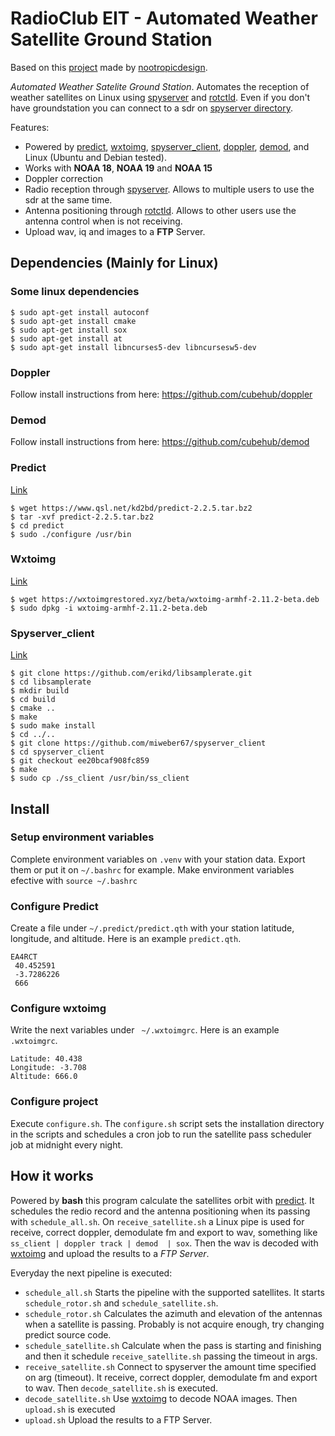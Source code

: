# RadioClub EIT - Automated Weather Satellite Ground Station

Based on this [project](https://github.com/nootropicdesign/wx-ground-station) made by [nootropicdesign](https://github.com/nootropicdesign).

*Automated Weather Satelite Ground Station*. Automates the reception of weather satellites on Linux using [spyserver](https://airspy.com/quickstart/) and [rotctld](http://manpages.ubuntu.com/manpages/trusty/man8/rotctld.8.html). Even if you don't have groundstation you can connect to a sdr on [spyserver directory](https://airspy.com/directory/#).

Features:
* Powered by [predict](https://github.com/kd2bd/predict/), [wxtoimg](https://wxtoimgrestored.xyz), [spyserver_client](https://github.com/miweber67/spyserver_client), [doppler](https://github.com/cubehub/doppler), [demod](https://github.com/cubehub/demod), and Linux (Ubuntu and Debian tested).
* Works with **NOAA 18**, **NOAA 19** and **NOAA 15**
* Doppler correction
* Radio reception through [spyserver](https://airspy.com/quickstart/). Allows to multiple users to use the sdr at the same time.
* Antenna positioning through [rotctld](http://manpages.ubuntu.com/manpages/trusty/man8/rotctld.8.html). Allows to other users use the antenna control when is not receiving.
* Upload wav, iq and images to a **FTP** Server.

## Dependencies (Mainly for Linux)

### Some linux dependencies

```
$ sudo apt-get install autoconf
$ sudo apt-get install cmake
$ sudo apt-get install sox
$ sudo apt-get install at
$ sudo apt-get install libncurses5-dev libncursesw5-dev
```

### Doppler

Follow install instructions from here: <https://github.com/cubehub/doppler>


### Demod

Follow install instructions from here: <https://github.com/cubehub/demod>

### Predict

[Link](https://github.com/kd2bd/predict/)

```
$ wget https://www.qsl.net/kd2bd/predict-2.2.5.tar.bz2
$ tar -xvf predict-2.2.5.tar.bz2
$ cd predict
$ sudo ./configure /usr/bin
```

### Wxtoimg

[Link](https://wxtoimgrestored.xyz)

```
$ wget https://wxtoimgrestored.xyz/beta/wxtoimg-armhf-2.11.2-beta.deb
$ sudo dpkg -i wxtoimg-armhf-2.11.2-beta.deb
```

### Spyserver_client

[Link](https://github.com/miweber67/spyserver_client)

```
$ git clone https://github.com/erikd/libsamplerate.git
$ cd libsamplerate
$ mkdir build
$ cd build
$ cmake ..
$ make
$ sudo make install
$ cd ../..
$ git clone https://github.com/miweber67/spyserver_client
$ cd spyserver_client
$ git checkout ee20bcaf908fc859
$ make
$ sudo cp ./ss_client /usr/bin/ss_client
```

## Install

### Setup environment variables
Complete environment variables on `.venv` with your station data. Export them or put it on `~/.bashrc` for example. Make environment variables efective with `source ~/.bashrc`

### Configure Predict

Create a file under `~/.predict/predict.qth` with your station latitude, longitude, and altitude. Here is an example `predict.qth`.

```
EA4RCT
 40.452591
 -3.7286226
 666
```

### Configure wxtoimg

Write the next variables under ` ~/.wxtoimgrc`. Here is an example `.wxtoimgrc`.

```
Latitude: 40.438
Longitude: -3.708
Altitude: 666.0
```

### Configure project

Execute `configure.sh`. The `configure.sh` script sets the installation directory in the scripts and schedules a cron job to run the satellite pass scheduler job at midnight every night.


## How it works

Powered by **bash** this program calculate the satellites orbit with [predict](https://github.com/kd2bd/predict/). It schedules the redio record and the antenna positioning when its passing with `schedule_all.sh`. On `receive_satellite.sh` a Linux pipe is used for receive, correct doppler, demodulate fm and export to wav, something like `ss_client | doppler track | demod  | sox`. Then the wav is decoded with [wxtoimg](https://wxtoimgrestored.xyz) and upload the results to a *FTP Server*.


Everyday the next pipeline is executed:
* `schedule_all.sh` Starts the pipeline with the supported satellites. It starts `schedule_rotor.sh` and `schedule_satellite.sh`.
* `schedule_rotor.sh` Calculates the azimuth and elevation of the antennas when a satellite is passing. Probably is not acquire enough, try changing predict source code.
* `schedule_satellite.sh` Calculate when the pass is starting and finishing and then it schedule `receive_satellite.sh` passing the timeout in args.
* `receive_satellite.sh` Connect to spyserver the amount time specified on arg (timeout). It receive, correct doppler, demodulate fm and export to wav. Then `decode_satellite.sh` is executed.
* `decode_satellite.sh` Use [wxtoimg](https://wxtoimgrestored.xyz) to decode NOAA images. Then `upload.sh` is executed
* `upload.sh` Upload the results to a FTP Server.

